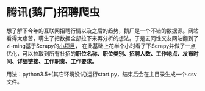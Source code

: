 # 腾讯(鹅厂)招聘爬虫

想了解下今年的互联网招聘行情以及之后的趋势，鹅厂是一个不错的数据源。网站看得太疼苦，萌生了把数据全部拉下来再分析的想法。于是去同性交友网站翻到了zi-ming基于Scrapy的[小项目](https://github.com/zi-ming/tencentRuleSpider)， 在此基础上花半个小时看了下Scrapy并做了一点优化，可以拉取到所有社招的**职位名称、职位类别、招聘人数、工作地点、发布时间、详细链接、工作职责、工作要求。**

用法：python3.5+(其它环境没试)运行start.py，结束后会在主目录生成一个.csv文件。

